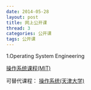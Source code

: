 ```yaml
---
date: 2014-05-28
layout: post
title: 网上公开课
thread: 3
categories: 公开课
tags: 公开课
---
```



1.Operating System Engineering

[操作系统课程(MIT)](http://ocw.mit.edu/courses/electrical-engineering-and-computer-science/6-828-operating-system-engineering-fall-2006/index.htm)

可替代课程：
[操作系统(天津大学)](http://se.tju.edu.cn/ocw/os/)
